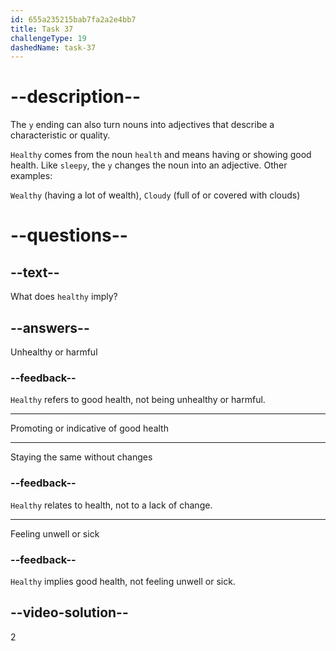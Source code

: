 ```yaml
---
id: 655a235215bab7fa2a2e4bb7
title: Task 37
challengeType: 19
dashedName: task-37
---
```


# --description--

The `y` ending can also turn nouns into adjectives that describe a characteristic or quality.

`Healthy` comes from the noun `health` and means having or showing good health. Like `sleepy`, the `y` changes the noun into an adjective. Other examples:

`Wealthy` (having a lot of wealth), `Cloudy` (full of or covered with clouds)

# --questions--

## --text--

What does `healthy` imply?

## --answers--

Unhealthy or harmful

### --feedback--

`Healthy` refers to good health, not being unhealthy or harmful.

---

Promoting or indicative of good health

---

Staying the same without changes

### --feedback--

`Healthy` relates to health, not to a lack of change.

---

Feeling unwell or sick

### --feedback--

`Healthy` implies good health, not feeling unwell or sick.

## --video-solution--

2
